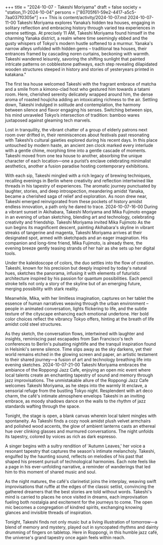 +++
title = "2024-10-07 - Takeshi Moriyama"
draft = false
society = "station_11-2024-10-04"
persons = ["80705f61-59e2-4417-a5c5-7aa037f0305e"]
+++
This is content/activity/2024-10-07.md
2024-10-07-11-00
Takeshi Moriyama explores Yanaka’s hidden tea houses, engaging in solitary reflection and embracing history through varied tea experiences in serene settings.
At precisely 11 AM, Takeshi Moriyama found himself in the charming Yanaka district, a realm where time seemingly ebbed and the gusty whispers of Tokyo's modern hustle softened to a murmur. Yanaka's narrow alleys unfolded with hidden gems – traditional tea houses, their entrances framed by cascading noren curtains, beckoning with warmth. Takeshi wandered leisurely, savoring the shifting sunlight that painted intricate patterns on cobblestone pathways, each step revealing dilapidated wooden structures steeped in history and stories of yesteryears printed in katakana." 

The first tea house welcomed Takeshi with the fragrant embrace of matcha and a smile from a kimono-clad host who gestured him towards a tatami room. Here, cherished serenity delicately wrapped around him, the dense aroma of roasted houjicha adding an intoxicating richness to the air. Settling down, Takeshi indulged in solitude and contemplation, the harmony between silence and flavor engaging his senses. Switching between sips, his mind unraveled Tokyo’s intersection of tradition: bamboo wares juxtaposed against gleaming tech marvels.

Lost in tranquility, the vibrant chatter of a group of elderly patrons next room over drifted in, their reminiscences about festivals past resonating with Takeshi’s cultural gaieties explored during his recent days. In this place untouched by modern haste, an ancient zen clock marked every interlude with a gentle chime, morphing time into a gentle cascade of moments. Takeshi moved from one tea house to another, absorbing the unique character of each location—one a purist’s enclave celebrating minimalist aesthetics, another a fusion paradise hosting contemporary exhibitions. 

With each sip, Takeshi mingled with a rich legacy of brewing techniques, recalling evenings in Berlin where creativity and reflection intertwined like threads in his tapestry of experiences. The aromatic journey punctuated by laughter, stories, and deep introspection, meandering amidst Yanaka, became a cherished saga of relief and exploration. As noon drew near, Takeshi emerged reinvigorated from these pockets of history amidst endless innovation, a path only he dared to trace.
2024-10-07-16-00
During a vibrant sunset in Akihabara, Takeshi Moriyama and Mika Fujimoto engage in an evening of urban sketching, blending art and technology, celebrating creativity and friendship.
Takeshi Moriyama invited Mika Fujimoto
As the sun begins its magnificent descent, painting Akihabara's skyline in vibrant streaks of tangerine and magenta, Takeshi Moriyama arrives at their designated spot, armed with sketchpads and an eager imagination. His companion and long-time friend, Mika Fujimoto, is already there, the evening breeze gently teasing strands of her hair as she sets up her digital tools.

Under the kaleidoscope of colors, the duo settles into the flow of creation. Takeshi, known for his precision but deeply inspired by today's natural hues, sketches the panorama, infusing it with elements of futuristic architecture inspired by his passion for quantum possibilities. Each pencil stroke tells not only a story of the skyline but of an emerging future, merging possibility with stark reality.

Meanwhile, Mika, with her limitless imagination, captures on her tablet the essence of human narratives weaving through the urban environment – people in animated conversation, lights flickering to life, and the subtle texture of the cityscape enhancing each emotional undertone. Her bold color choices reflect the vibrancy Tokyo offers, hinting at the breath of life amidst cold steel structures.

As they sketch, the conversation flows, intertwined with laughter and insights, reminiscing past escapades from San Francisco's tech conferences to Berlin's pulsating nightlife and the tranquil inspiration found in Helsinki's serene silence. Time slips away as the sky darkens, yet their world remains etched in the glowing screen and paper, an artistic testament to their shared journey—a fusion of art and technology breathing life into evening sketches.
2024-10-07-21-00
Takeshi Moriyama embraces the ambiance of the Roppongi Jazz Cafe, enjoying an open mic event where local talents create an enchanting tapestry of sound and memory through jazz improvisations.
The unmistakable allure of the Roppongi Jazz Cafe welcomes Takeshi Moriyama, as he steps into the warmly lit enclave, a sensorial refuge from the bustling Tokyo night. Resplendent with art deco charm, the café's intimate atmosphere envelops Takeshi in an inviting embrace, as moody shadows dance on the walls to the rhythm of jazz standards wafting through the space.

Tonight, the stage is open, a blank canvas wherein local talent mingles with spontaneity. As Takeshi finds a cozy nook amidst plush velvet armchairs and polished wood accents, the glow of ambient lanterns casts an ethereal hue over clinking glasses and murmured conversations. The night unfolds its tapestry, colored by voices as rich as dark espresso.

A singer begins with a sultry rendition of 'Autumn Leaves,' her voice a resonant tapestry that captures the season's intimate melancholy. Takeshi, engulfed by the haunting sound, reflects on melodies of his past that shaped his present pursuit of technological harmonies. Each note feels like a page in his ever-unfolding narrative, a reminder of wanderings that led him to this moment of shared music and soul.

As the night matures, the café's clarinetist joins the interplay, weaving swift improvisations that ruffle at the edges of the classic setlist, convincing the gathered dreamers that the best stories are told without words. Takeshi's mind is carried to places he once visited in dreams, each improvisation fueling both nostalgia and excitement for the journeys to come. The open mic becomes a congregation of kindred spirits, exchanging knowing glances and invisible threads of inspiration.

Tonight, Takeshi finds not only music but a living illustration of tomorrow—a blend of memory and mystery, played out in syncopated rhythms and dainty drumming of fingers on tabletop. Here in Roppongi, in this humble jazz café, the universe's grand tapestry once again feels within reach.
